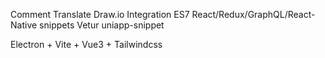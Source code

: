 Comment Translate
Draw.io Integration
ES7 React/Redux/GraphQL/React-Native snippets
Vetur
uniapp-snippet










Electron + Vite + Vue3 + Tailwindcss


